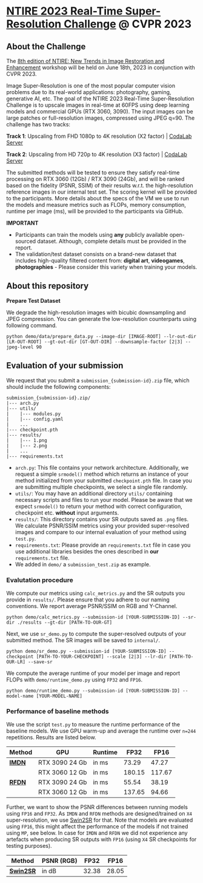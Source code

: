 # [NTIRE 2023 Real-Time Super-Resolution Challenge](https://cvlai.net/ntire/2023/) @ CVPR 2023

## About the Challenge
The [8th edition of NTIRE: New Trends in Image Restoration and Enhancement](https://cvlai.net/ntire/2023/) workshop will be held on June 18th, 2023 in conjunction with CVPR 2023.

Image Super-Resolution is one of the most popular computer vision problems due to its real-world applications: photography, gaming, generative AI, etc. The goal of the NTIRE 2023 Real-Time Super-Resolution Challenge is to upscale images in real-time at 60FPS using deep learning models and commercial GPUs (RTX 3060, 3090). 
The input images can be large patches or full-resolution images, compressed using JPEG q=90. The challenge has two tracks:

**Track 1**: Upscaling from FHD 1080p to 4K resolution (X2 factor) | [CodaLab Server](https://codalab.lisn.upsaclay.fr/competitions/10227)

**Track 2**: Upscaling from HD 720p to 4K resolution (X3 factor) | [CodaLab Server](https://codalab.lisn.upsaclay.fr/competitions/10228)

The submitted methods will be tested to ensure they satisfy real-time processing on RTX 3060 (12Gb) / RTX 3090 (24Gb), and will be ranked based on the fidelity (PSNR, SSIM) of their results w.r.t. the high-resolution reference images in our internal test set. The scoring kernel will be provided to the participants. More details about the specs of the VM we use to run the models and measure metrics such as FLOPs, memory consumption, runtime per image (ms), will be provided to the participants via GitHub.

**IMPORTANT**

* Participants can train the models using **any** publicly available open-sourced dataset. Although, complete details must be provided in the report.
* The validation/test dataset consists on a brand-new dataset that includes high-quality filtered content from: **digital art**, **videogames**, **photographies** - Please consider this variety when training your models.

## About this repository
**Prepare Test Dataset**

We degrade the high-resolution images with bicubic downsampling and JPEG compression. You can generate the low-resolution counterparts using following command.

````
python demo/data/prepare_data.py --image-dir [IMAGE-ROOT] --lr-out-dir [LR-OUT-ROOT] --gt-out-dir [GT-OUT-DIR] --downsample-factor [2|3] --jpeg-level 90
````

## **Evaluation of your submission**

We request that you submit a ```submission_{submission-id}.zip``` file, which should include the following components:

```
submission_{submission-id}.zip/
|--- arch.py
|--- utils/
|    |--- modules.py
|    |--- config.yaml
|    ...
|--- checkpoint.pth
|--- results/
|    |--- 1.png
|    |--- 2.png
|    ...
|--- requirements.txt
```

* ```arch.py```: This file contains your network architecture. Additionally, we request a simple ```srmodel()``` method which returns an instance of your method initialized from your submitted ```checkpoint.pth``` file. In case you are submitting multiple checkpoints, we select a single file randomly. 
* ```utils/```: You may have an additional directory ```utils/``` containing necessary scripts and files to run your model. Please be aware that we expect ```srmodel()``` to return your method with correct configuration, checkpoint etc. **without** input arguments.
* ```results/```: This directory contains your SR outputs saved as ```.png``` files. We calculate PSNR/SSIM metrics using your provided super-resolved images and compare to our internal evaluation of your method using ```test.py```.
* ```requirements.txt```: Please provide an ```requirements.txt``` file in case you use additional libraries besides the ones described in **our** ```requirements.txt``` file.
* We added in ```demo/``` a ```submission_test.zip``` as example.

### Evalutation procedure

We compute our metrics using ```calc_metrics.py``` and the SR outputs you provide in ```results/```. Please ensure that you adhere to our naming conventions. We report average PSNR/SSIM on RGB and Y-Channel.
```
python demo/calc_metrics.py --submission-id [YOUR-SUBMISSION-ID] --sr-dir ./results --gt-dir [PATH-TO-OUR-GT]
```
Next, we use ```sr_demo.py``` to compute the super-resolved outputs of your submitted method. The SR images will be saved to ```internal/```.
```
python demo/sr_demo.py --submission-id [YOUR-SUBMISSION-ID] --checkpoint [PATH-TO-YOUR-CHECKPOINT] --scale [2|3] --lr-dir [PATH-TO-OUR-LR] --save-sr
``` 
We compute the average runtime of your model per image and report FLOPs with ```demo/runtime_demo.py``` using ```FP32``` and ```FP16```.
```
python demo/runtime_demo.py --submission-id [YOUR-SUBMISSION-ID] --model-name [YOUR-MODEL-NAME]
```

### Performance of baseline methods

We use the script `test.py` to measure the runtime performance of the baseline models. We use GPU warm-up and average the runtime over `n=244` repetitions. Results are listed below.

| Method                                       | GPU            | Runtime  | FP32     | FP16     | 
|----------------------------------------------|----------------|----------|----------|----------|
|[**IMDN**](https://github.com/ofsoundof/IMDN) | RTX 3090 24 Gb | in ms    | 73.29    | 47.27    |
|                                              | RTX 3060 12 Gb | in ms    | 180.15   | 117.67   |
|[**RFDN**](https://github.com/ofsoundof/IMDN) | RTX 3090 24 Gb | in ms    | 55.54    | 38.19    |
|                                              | RTX 3060 12 Gb | in ms    | 137.65   | 94.66    |
                                               

Further, we want to show the PSNR differences between running models using `FP16` and `FP32`. As `IMDN` and `RFDN` methods are designed/trained on `X4` super-resolution, we use [Swin2SR](https://github.com/mv-lab/swin2sr) for that. Note that models are evaluated using `FP16`, this might affect the performance of the models if not trained using `MP`, see below. In case for `IMDN` and `RFDN` we did not experience any artefacts when producing SR outputs with `FP16` (using `X4` SR checkpoints for testing purposes).

| Method                                          | PSNR (RGB) | FP32  | FP16  |
|-------------------------------------------------|------------|-------|-------|
|[**Swin2SR**](https://github.com/mv-lab/swin2sr) | in dB      | 32.38 | 28.05 |